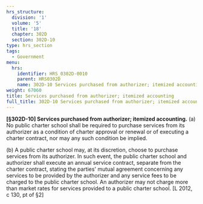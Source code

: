 ```yaml
---
hrs_structure:
  division: '1'
  volume: '5'
  title: '18'
  chapter: 302D
  section: 302D-10
type: hrs_section
tags:
  - Government
menu:
  hrs:
    identifier: HRS_0302D-0010
    parent: HRS0302D
    name: 302D-10 Services purchased from authorizer; itemized accounting
weight: 67060
title: Services purchased from authorizer; itemized accounting
full_title: 302D-10 Services purchased from authorizer; itemized accounting
---
```

**[§302D-10] Services purchased from authorizer; itemized accounting.** (a) No public charter school shall be required to purchase services from its authorizer as a condition of charter approval or renewal or of executing a charter contract, nor may any such condition be implied.

(b) A public charter school may, at its discretion, choose to purchase services from its authorizer. In such event, the public charter school and authorizer shall execute an annual service contract, separate from the charter contract, stating the parties' mutual agreement concerning any services to be provided by the authorizer and any service fees to be charged to the public charter school. An authorizer may not charge more than market rates for services provided to a public charter school. [L 2012, c 130, pt of §2]
